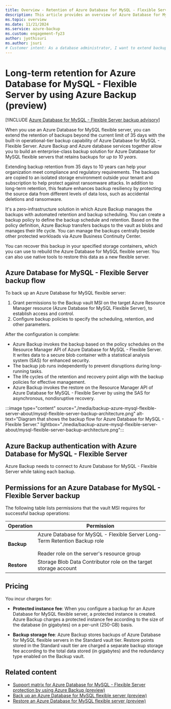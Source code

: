 ```yaml
---
title: Overview - Retention of Azure Database for MySQL - Flexible Server for the Long Term by Using Azure Backup
description: This article provides an overview of Azure Database for MySQL - Flexible Server retention for the long term.
ms.topic: overview
ms.date: 11/21/2024
ms.service: azure-backup
ms.custom: engagement-fy23
author: jyothisuri
ms.author: jsuri
# Customer intent: As a database administrator, I want to extend backup retention for Azure Database for MySQL Flexible Server to 10 years using Azure Backup, so that I can meet compliance requirements and protect against data loss from accidental deletions or ransomware attacks.
---
```


# Long-term retention for Azure Database for MySQL - Flexible Server by using Azure Backup (preview)

[!INCLUDE [Azure Database for MySQL - Flexible Server backup advisory](../../includes/backup-mysql-flexible-server-advisory.md)]

When you use an Azure Database for MySQL flexible server, you can extend the retention of backups beyond the current limit of 35 days with the built-in operational-tier backup capability of Azure Database for MySQL - Flexible Server. Azure Backup and Azure database services together allow you to build an enterprise-class backup solution for Azure Database for MySQL flexible servers that retains backups for *up to 10 years*.

Extending backup retention from 35 days to 10 years can help your organization meet compliance and regulatory requirements. The backups are copied to an isolated storage environment outside your tenant and subscription to help protect against ransomware attacks. In addition to long-term retention, this feature enhances backup resiliency by protecting the source data from different levels of data loss, such as accidental deletions and ransomware.

It's a zero-infrastructure solution in which Azure Backup manages the backups with automated retention and backup scheduling. You can create a backup policy to define the backup schedule and retention. Based on the policy definition, Azure Backup transfers backups to the vault as blobs and manages their life cycle. You can manage the backups centrally beside other protected workloads via Azure Business Continuity Center.

You can recover this backup in your specified storage containers, which you can use to rebuild the Azure Database for MySQL flexible server. You can also use native tools to restore this data as a new flexible server.

## Azure Database for MySQL - Flexible Server backup flow

To back up an Azure Database for MySQL flexible server:

1. Grant permissions to the Backup vault MSI on the target Azure Resource Manager resource (Azure Database for MySQL Flexible Server), to establish access and control.
2. Configure backup policies to specify the scheduling, retention, and other parameters.

After the configuration is complete:

- Azure Backup invokes the backup based on the policy schedules on the Resource Manager API of Azure Database for MySQL - Flexible Server. It writes data to a secure blob container with a statistical analysis system (SAS) for enhanced security.
- The backup job runs independently to prevent disruptions during long-running tasks.
- The life cycles of the retention and recovery point align with the backup policies for effective management.
- Azure Backup invokes the restore on the Resource Manager API of Azure Database for MySQL - Flexible Server by using the SAS for asynchronous, nondisruptive recovery.

:::image type="content" source="./media/backup-azure-mysql-flexible-server-about/mysql-flexible-server-backup-architecture.png" alt-text="Diagram that shows the backup flow for Azure Database for MySQL - Flexible Server." lightbox="./media/backup-azure-mysql-flexible-server-about/mysql-flexible-server-backup-architecture.png":::

## Azure Backup authentication with Azure Database for MySQL - Flexible Server

Azure Backup needs to connect to Azure Database for MySQL - Flexible Server while taking each backup.

## Permissions for an Azure Database for MySQL - Flexible Server backup

The following table lists permissions that the vault MSI requires for successful backup operations:

| Operation | Permission |
| --- | --- |
| **Backup** | Azure Database for MySQL - Flexible Server Long-Term Retention Backup role <br><br> Reader role on the server's resource group |
| **Restore** | Storage Blob Data Contributor role on the target storage account |

## Pricing

You incur charges for:

- **Protected instance fee**: When you configure a backup for an Azure Database for MySQL flexible server, a protected instance is created. Azure Backup charges a protected instance fee according to the size of the database (in gigabytes) on a per-unit (250-GB) basis.

- **Backup storage fee**: Azure Backup stores backups of Azure Database for MySQL flexible servers in the Standard vault tier. Restore points stored in the Standard vault tier are charged a separate backup storage fee according to the total data stored (in gigabytes) and the redundancy type enabled on the Backup vault.

## Related content

- [Support matrix for Azure Database for MySQL - Flexible Server protection by using Azure Backup (preview)](backup-azure-mysql-flexible-server-support-matrix.md)
- [Back up an Azure Database for MySQL flexible server (preview)](backup-azure-mysql-flexible-server.md)
- [Restore an Azure Database for MySQL flexible server (preview)](backup-azure-mysql-flexible-server-restore.md)
